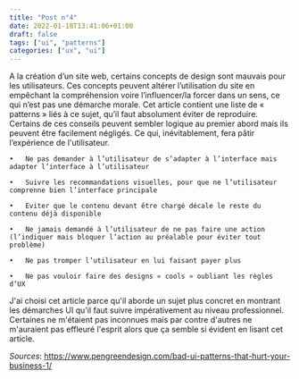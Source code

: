 ```yaml
---
title: "Post n°4"
date: 2022-01-18T13:41:06+01:00
draft: false
tags: ["ui", "patterns"]
categories: ["ux", "ui"]
---
```


A la création d’un site web, certains concepts de design sont mauvais pour les utilisateurs. Ces concepts peuvent altérer l’utilisation du site en empêchant la compréhension voire l’influencer/la forcer dans un sens, ce qui n’est pas une démarche morale. Cet article contient une liste de « patterns » liés à ce sujet, qu’il faut absolument éviter de reproduire. Certains de ces conseils peuvent sembler logique au premier abord mais ils peuvent être facilement négligés. Ce qui, inévitablement, fera pâtir l’expérience de l'utilisateur.

    •	Ne pas demander à l’utilisateur de s’adapter à l’interface mais adapter l’interface à l’utilisateur

    •	Suivre les recommandations visuelles, pour que ne l’utilisateur comprenne bien l’interface principale

    •	Eviter que le contenu devant être chargé décale le reste du contenu déjà disponible

    •	Ne jamais demandé à l’utilisateur de ne pas faire une action (l’indiquer mais bloquer l’action au préalable pour éviter tout problème)

    •	Ne pas tromper l’utilisateur en lui faisant payer plus

    •	Ne pas vouloir faire des designs « cools » oubliant les règles d’UX 

J'ai choisi cet article parce qu'il aborde un sujet plus concret en montrant les démarches UI qu'il faut suivre impérativement au niveau professionnel. Certaines ne m'étaient pas inconnues mais par contre d'autres ne m'auraient pas effleuré l'esprit alors que ça semble si évident en lisant cet article.

*Sources*: https://www.pengreendesign.com/bad-ui-patterns-that-hurt-your-business-1/
